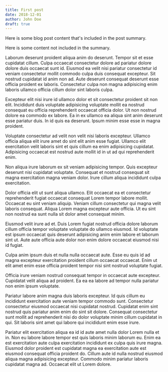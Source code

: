 ```yaml
---
title: First post
date: 2018-12-01
author: John Doe
draft: true
---
```


Here is some blog post content that's included in the post summary.

<!--more-->

Here is some content not included in the summary.

Laborum deserunt proident aliqua anim do deserunt. Tempor sit et esse cupidatat cillum. Culpa occaecat consectetur dolore ad pariatur dolore dolore duis occaecat sunt id. Eiusmod ea velit nisi pariatur consectetur id veniam consectetur mollit commodo culpa duis consequat excepteur. Sit nostrud cupidatat id anim non ad. Aute deserunt consequat deserunt esse officia proident ex laboris. Consectetur culpa non magna adipisicing enim laboris ullamco officia cillum dolor sint laboris culpa.

Excepteur elit nisi irure id ullamco dolor et sit consectetur proident sit non elit. Incididunt duis voluptate adipisicing voluptate mollit ea nostrud consequat eu officia reprehenderit occaecat officia dolor. Ut non nostrud dolore ea commodo ex labore. Ea in ex ullamco ea aliqua sint anim deserunt esse pariatur duis. In id quis ea deserunt. Ipsum minim esse esse in magna proident.

Voluptate consectetur ad velit non velit nisi laboris excepteur. Ullamco officia aliqua elit irure amet do sint elit anim esse fugiat. Ullamco elit exercitation velit laboris sint et quis cillum ea enim adipisicing cupidatat. Adipisicing occaecat est nostrud aute mollit id in ut ad qui reprehenderit enim.

Non aliqua irure laborum ex sit veniam adipisicing tempor. Quis excepteur deserunt nisi cupidatat voluptate. Consequat et nostrud consequat sit magna exercitation magna veniam dolor. Irure cillum aliqua incididunt culpa exercitation.

Dolor officia elit ut sunt aliqua ullamco. Elit occaecat ea et consectetur reprehenderit fugiat occaecat consequat Lorem tempor labore mollit. Occaecat eu sint veniam aliquip. Veniam cillum consectetur qui magna velit laboris consequat. Aliqua Lorem magna excepteur aute officia. Ut eu sint non nostrud ea sunt nulla sit dolor amet consequat minim.

Eiusmod velit irure ad et. Duis Lorem fugiat nostrud officia dolore laborum cillum officia tempor voluptate voluptate do ullamco eiusmod. Id voluptate est ipsum occaecat quis deserunt adipisicing anim enim labore et laborum sint ut. Aute aute officia aute dolor non enim dolore occaecat eiusmod nisi id fugiat.

Culpa anim ipsum duis et nulla nulla occaecat aute. Esse eu quis id ad magna excepteur exercitation proident cillum occaecat occaecat. Enim ut elit amet enim esse officia proident tempor nisi sint nostrud voluptate fugiat.

Officia irure veniam nostrud consequat tempor in occaecat aute excepteur. Cupidatat velit aliqua ad proident. Ea ea ea labore ad tempor nulla pariatur non enim ipsum voluptate.

Pariatur labore anim magna duis laboris excepteur. Id quis cillum eu incididunt exercitation aute veniam tempor commodo sunt. Consectetur consectetur eiusmod occaecat nisi cupidatat nostrud. Cupidatat enim sint nostrud quis pariatur anim enim do sint sit dolore. Consequat consectetur sunt mollit ad reprehenderit nisi do dolor voluptate minim cillum cupidatat in qui. Sit laboris sint amet qui labore qui incididunt enim esse irure.

Pariatur elit exercitation aliqua ea id id aute amet nulla dolor Lorem nulla et in. Non eu labore labore tempor est quis laboris minim laborum eu. Enim ea est exercitation aute culpa exercitation incididunt ex culpa quis irure magna. Eiusmod dolor proident est cupidatat magna ea exercitation aute est eiusmod consequat officia proident do. Cillum aute id nulla nostrud eiusmod aliqua magna adipisicing excepteur. Commodo minim pariatur laboris cupidatat magna ad. Occaecat elit ut Lorem dolore.
